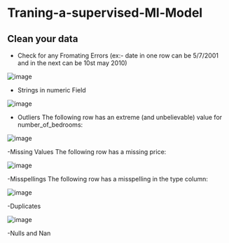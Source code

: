 # Traning-a-supervised-Ml-Model


## Clean your data
  - Check for any Fromating Errors (ex:- date in one row can be 5/7/2001 and in the next can be 10st may 2010)
  
  ![image](https://user-images.githubusercontent.com/69844239/133402724-f2b10055-cb05-4e3b-8f33-af9095b52216.png)


  - Strings in numeric Field


  ![image](https://user-images.githubusercontent.com/69844239/133402570-3ab09722-4204-4913-ace1-991a056df0bd.png)
  
  
  - Outliers The following row has an extreme (and unbelievable) value for number_of_bedrooms:
   
   ![image](https://user-images.githubusercontent.com/69844239/133402959-a41ef480-bec2-4b60-b4b5-b93f85e3c24b.png)
   
  -Missing Values The following row has a missing price:
  
  ![image](https://user-images.githubusercontent.com/69844239/133403263-4486a04d-8c5a-4a05-8971-24407df3fcc0.png)

  
  -Misspellings The following row has a misspelling in the type column:
  
  ![image](https://user-images.githubusercontent.com/69844239/133403311-18b3365d-65f0-4fbd-9df2-6b684d52c0a2.png)

  
  -Duplicates
  
  ![image](https://user-images.githubusercontent.com/69844239/133403375-2c69efe7-67b8-4da4-bee1-6e8c90a5ef2a.png)

  
  -Nulls and Nan

